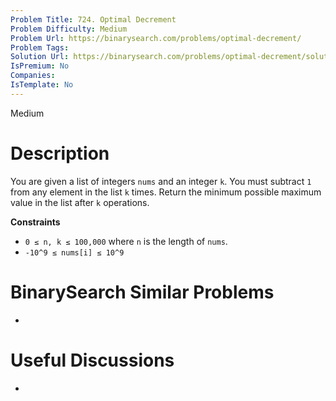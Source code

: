 ```yaml
---
Problem Title: 724. Optimal Decrement
Problem Difficulty: Medium
Problem Url: https://binarysearch.com/problems/optimal-decrement/
Problem Tags: 
Solution Url: https://binarysearch.com/problems/optimal-decrement/solutions/
IsPremium: No
Companies: 
IsTemplate: No
---
```


<span style="color: ;">Medium</span>

# Description

You are given a list of integers `nums` and an integer `k`. You must subtract `1` from any element in the list `k` times. Return the minimum possible maximum value in the list after `k` operations.

**Constraints**
- `0 ≤ n, k ≤ 100,000` where `n` is the length of `nums`.
- `-10^9 ≤ nums[i] ≤ 10^9`

# BinarySearch Similar Problems

- []()

# Useful Discussions

- []()
